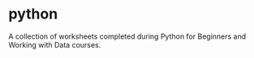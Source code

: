 # python

A collection of worksheets completed during Python for Beginners and Working with Data courses.

